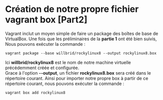 # Création de notre propre fichier vagrant box [Part2]

Vagrant inclut un moyen simple de faire un package des boîtes de base de VirtualBox. Une fois que les préliminaires de la **partie 1** ont été bien suivis, Nous pouvons exécuter la commande :

```
vagrant package --base willbrid/rockylinux8 --output rockylinux8.box
```

Ici **willbrid/rockylinux8** est le nom de notre machine virtuelle précédemment créée et configurée. <br>
Grace à l'option **--output**, un fichier **rockylinux8.box** sera créé dans le répertoire courant. Ainsi pour importer notre propre box à partir de ce répertoire courant, nous pouvons exécuter la commande :

```
vagrant box add rockylinux8
```